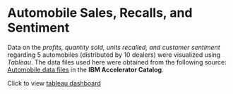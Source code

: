 # Automobile Sales, Recalls, and Sentiment

Data on the *profits, quantity sold, units recalled, and customer sentiment* regarding 5 automobiles (distributed by 10 dealers) were visualized using *Tableau*. The data files used here were obtained from the following source: [Automobile data files](https://community.ibm.com/accelerators/?context=analytics&type=Data&product=Cognos%20Analytics&industry=Automotive) in the **IBM Accelerator Catalog**.

Click to view [tableau dashboard](https://public.tableau.com/app/profile/younghunji/viz/AutomobilsSalesRecallsandSentiment/Dashboard1)
